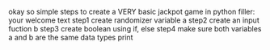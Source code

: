 okay so simple steps to create a VERY basic jackpot game in python
filler: your welcome text
step1  create randomizer variable a
step2  create an input fuction b 
step3  create boolean using if, else
step4  make sure both  variables a and b are the same data types
print